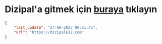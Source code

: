# Dizipal'a gitmek için [buraya](https://dizipal612.com) tıklayın
    
```json
{
    "last_update": "27-08-2023 00:51:45",
    "url": "https://dizipal612.com"
}
```